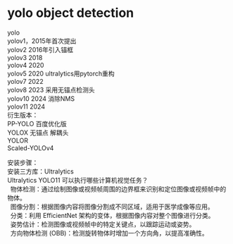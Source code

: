 # yolo object detection  
yolo  
yolov1，2015年首次提出  
yolov2   2016年引入锚框  
yolov3   2018  
yolov4   2020  
yolov5   2020  ultralytics用pytorch重构  
yolov7   2022  
yolov8    2023 采用无锚点检测头  
yolov10  2024 消除NMS  
yolov11  2024  
衍生版本：  
PP-YOLO  百度优化版  
YOLOX     无锚点 解耦头  
YOLOR  
Scaled-YOLOv4  

  
安装步骤：  
安装三方库：Ultralytics  
Ultralytics YOLO11 可以执行哪些计算机视觉任务？  
  &ensp;物体检测：通过绘制图像或视频帧周围的边界框来识别和定位图像或视频帧中的物体。  
  &ensp;图像分割：根据图像内容将图像分割成不同区域，适用于医学成像等应用。  
  &ensp;分类：利用 EfficientNet 架构的变体，根据图像内容对整个图像进行分类。  
  &ensp;姿势估计：检测图像或视频帧中的特定关键点，以跟踪运动或姿势。  
  &ensp;方向物体检测 (OBB)：检测旋转物体时增加一个方向角，以提高准确性。  

